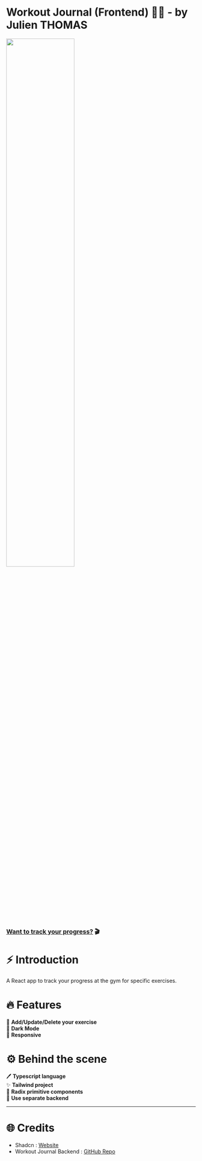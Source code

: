 # Workout Journal (Frontend) 🏋️‍♂️ - by Julien THOMAS

<a href="https://workout-journal-pro.netlify.app/"><img src=".public/cover-img.png" width="60%" /></a>

### [Want to track your progress?](https://workout-journal-pro.netlify.app/) 🎬

# ⚡️ Introduction

A React app to track your progress at the gym for specific exercises.

# 🔥 Features

💬 **Add/Update/Delete your exercise** <br />
🌙 **Dark Mode** <br />
📲 **Responsive** <br />

# ⚙️ Behind the scene

🖊️ **Typescript language** <br />
✨ **Tailwind project** <br />
🧩 **Radix primitive components** <br />
📂 **Use separate backend** <br />

---

# 🌐 Credits

- Shadcn : [Website](https://ui.shadcn.com/)
- Workout Journal Backend : [GitHub Repo](https://github.com/doncarlo5/workout-journal-backend)
